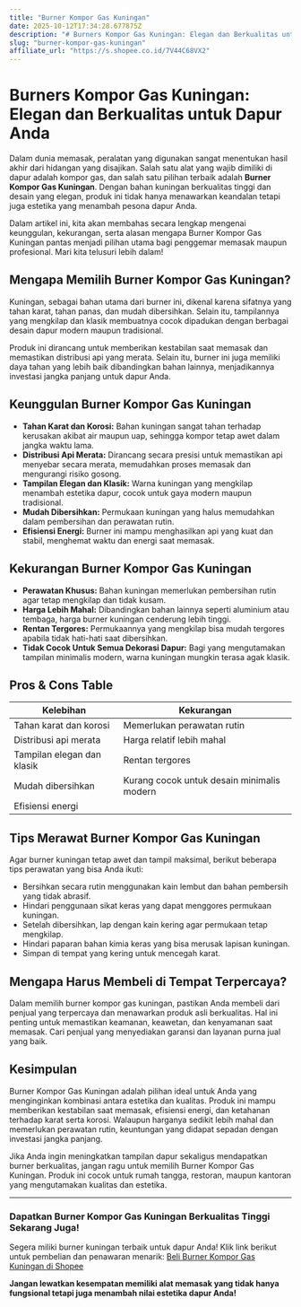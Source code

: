 ```yaml
---
title: "Burner Kompor Gas Kuningan"
date: 2025-10-12T17:34:28.677875Z
description: "# Burners Kompor Gas Kuningan: Elegan dan Berkualitas untuk Dapur Anda..."
slug: "burner-kompor-gas-kuningan"
affiliate_url: "https://s.shopee.co.id/7V44C68VX2"
---
```

# Burners Kompor Gas Kuningan: Elegan dan Berkualitas untuk Dapur Anda

Dalam dunia memasak, peralatan yang digunakan sangat menentukan hasil akhir dari hidangan yang disajikan. Salah satu alat yang wajib dimiliki di dapur adalah kompor gas, dan salah satu pilihan terbaik adalah **Burner Kompor Gas Kuningan**. Dengan bahan kuningan berkualitas tinggi dan desain yang elegan, produk ini tidak hanya menawarkan keandalan tetapi juga estetika yang menambah pesona dapur Anda.

Dalam artikel ini, kita akan membahas secara lengkap mengenai keunggulan, kekurangan, serta alasan mengapa Burner Kompor Gas Kuningan pantas menjadi pilihan utama bagi penggemar memasak maupun profesional. Mari kita telusuri lebih dalam!

## Mengapa Memilih Burner Kompor Gas Kuningan?

Kuningan, sebagai bahan utama dari burner ini, dikenal karena sifatnya yang tahan karat, tahan panas, dan mudah dibersihkan. Selain itu, tampilannya yang mengkilap dan klasik membuatnya cocok dipadukan dengan berbagai desain dapur modern maupun tradisional.

Produk ini dirancang untuk memberikan kestabilan saat memasak dan memastikan distribusi api yang merata. Selain itu, burner ini juga memiliki daya tahan yang lebih baik dibandingkan bahan lainnya, menjadikannya investasi jangka panjang untuk dapur Anda.

## Keunggulan Burner Kompor Gas Kuningan

- **Tahan Karat dan Korosi:** Bahan kuningan sangat tahan terhadap kerusakan akibat air maupun uap, sehingga kompor tetap awet dalam jangka waktu lama.
- **Distribusi Api Merata:** Dirancang secara presisi untuk memastikan api menyebar secara merata, memudahkan proses memasak dan mengurangi risiko gosong.
- **Tampilan Elegan dan Klasik:** Warna kuningan yang mengkilap menambah estetika dapur, cocok untuk gaya modern maupun tradisional.
- **Mudah Dibersihkan:** Permukaan kuningan yang halus memudahkan dalam pembersihan dan perawatan rutin.
- **Efisiensi Energi:** Burner ini mampu menghasilkan api yang kuat dan stabil, menghemat waktu dan energi saat memasak.

## Kekurangan Burner Kompor Gas Kuningan

- **Perawatan Khusus:** Bahan kuningan memerlukan pembersihan rutin agar tetap mengkilap dan tidak kusam.
- **Harga Lebih Mahal:** Dibandingkan bahan lainnya seperti aluminium atau tembaga, harga burner kuningan cenderung lebih tinggi.
- **Rentan Tergores:** Permukaannya yang mengkilap bisa mudah tergores apabila tidak hati-hati saat dibersihkan.
- **Tidak Cocok Untuk Semua Dekorasi Dapur:** Bagi yang mengutamakan tampilan minimalis modern, warna kuningan mungkin terasa agak klasik.

## Pros & Cons Table

| Kelebihan                                | Kekurangan                                   |
|------------------------------------------|----------------------------------------------|
| Tahan karat dan korosi                 | Memerlukan perawatan rutin                |
| Distribusi api merata                   | Harga relatif lebih mahal                |
| Tampilan elegan dan klasik             | Rentan tergores                            |
| Mudah dibersihkan                      | Kurang cocok untuk desain minimalis modern |
| Efisiensi energi                       |                                              |

## Tips Merawat Burner Kompor Gas Kuningan

Agar burner kuningan tetap awet dan tampil maksimal, berikut beberapa tips perawatan yang bisa Anda ikuti:

- Bersihkan secara rutin menggunakan kain lembut dan bahan pembersih yang tidak abrasif.
- Hindari penggunaan sikat keras yang dapat menggores permukaan kuningan.
- Setelah dibersihkan, lap dengan kain kering agar permukaan tetap mengkilap.
- Hindari paparan bahan kimia keras yang bisa merusak lapisan kuningan.
- Simpan di tempat yang kering untuk mencegah karat.

## Mengapa Harus Membeli di Tempat Terpercaya?

Dalam memilih burner kompor gas kuningan, pastikan Anda membeli dari penjual yang terpercaya dan menawarkan produk asli berkualitas. Hal ini penting untuk memastikan keamanan, keawetan, dan kenyamanan saat memasak. Cari penjual yang menyediakan garansi dan layanan purna jual yang baik.

## Kesimpulan

Burner Kompor Gas Kuningan adalah pilihan ideal untuk Anda yang menginginkan kombinasi antara estetika dan kualitas. Produk ini mampu memberikan kestabilan saat memasak, efisiensi energi, dan ketahanan terhadap karat serta korosi. Walaupun harganya sedikit lebih mahal dan memerlukan perawatan rutin, keuntungan yang didapat sepadan dengan investasi jangka panjang.

Jika Anda ingin meningkatkan tampilan dapur sekaligus mendapatkan burner berkualitas, jangan ragu untuk memilih Burner Kompor Gas Kuningan. Produk ini cocok untuk rumah tangga, restoran, maupun kantoran yang mengutamakan kualitas dan estetika.

---

### Dapatkan Burner Kompor Gas Kuningan Berkualitas Tinggi Sekarang Juga!

Segera miliki burner kuningan terbaik untuk dapur Anda! Klik link berikut untuk pembelian dan penawaran menarik: [Beli Burner Kompor Gas Kuningan di Shopee](https://s.shopee.co.id/7V44C68VX2)

**Jangan lewatkan kesempatan memiliki alat memasak yang tidak hanya fungsional tetapi juga menambah nilai estetika dapur Anda!**